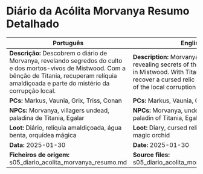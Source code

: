 # Diário da Acólita Morvanya  Resumo Detalhado

| Português | English |
|-----------|---------|
| **Descrição:** Descobrem o diário de Morvanya, revelando segredos do culto e dos mortos-vivos de Mistwood. Com a bênção de Titania, recuperam relíquia amaldiçoada e parte do mistério da corrupção local.<br> | **Description:** Morvanyas diary is found, revealing secrets of the cult and undead in Mistwood. With Titanias blessing, they recover a cursed relic and uncover part of the local corruption mystery.<br> |
| **PCs:** Markus, Vaunia, Grix, Triss, Conan | **PCs:** Markus, Vaunia, Grix, Triss, Conan |
| **NPCs:** Morvanya, villagers undead, paladina de Titania, Egalar | **NPCs:** Morvanya, undead villagers, paladin of Titania, Egalar |
| **Loot:** Diário, relíquia amaldiçoada, água benta, orquídea mágica | **Loot:** Diary, cursed relic, holy water, magic orchid |
| **Data:** 2025-01-30 | **Date:** 2025-01-30 |
| **Ficheiros de origem:** s05_diario_acolita_morvanya_resumo.md | **Source files:** s05_diario_acolita_morvanya_resumo.md |


















